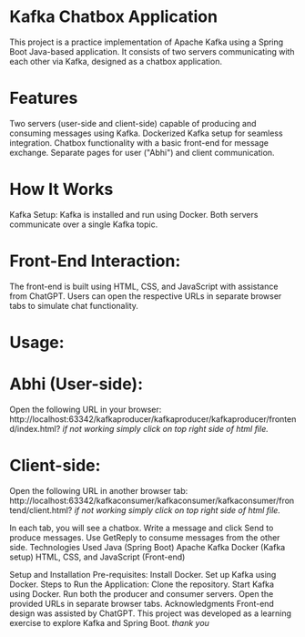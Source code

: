 # Kafka Chatbox Application
This project is a practice implementation of Apache Kafka using a Spring Boot Java-based application.
It consists of two servers communicating with each other via Kafka, designed as a chatbox application.

# Features
Two servers (user-side and client-side) capable of producing and consuming messages using Kafka.
Dockerized Kafka setup for seamless integration.
Chatbox functionality with a basic front-end for message exchange.
Separate pages for user ("Abhi") and client communication.
# How It Works
Kafka Setup:
Kafka is installed and run using Docker.
Both servers communicate over a single Kafka topic.

# Front-End Interaction:
The front-end is built using HTML, CSS, and JavaScript with assistance from ChatGPT.
Users can open the respective URLs in separate browser tabs to simulate chat functionality.

# Usage:
# Abhi (User-side):
Open the following URL in your browser:
http://localhost:63342/kafkaproducer/kafkaproducer/kafkaproducer/frontend/index.html?
*if not working simply click on top right side of html file.*
# Client-side:
Open the following URL in another browser tab:
http://localhost:63342/kafkaconsumer/kafkaconsumer/kafkaconsumer/frontend/client.html?
*if not working simply click on top right side of html file.*

In each tab, you will see a chatbox.
Write a message and click Send to produce messages.
Use GetReply to consume messages from the other side.
Technologies Used
Java (Spring Boot)
Apache Kafka
Docker (Kafka setup)
HTML, CSS, and JavaScript (Front-end)

Setup and Installation
Pre-requisites:
Install Docker.
Set up Kafka using Docker.
Steps to Run the Application:
Clone the repository.
Start Kafka using Docker.
Run both the producer and consumer servers.
Open the provided URLs in separate browser tabs.
Acknowledgments
Front-end design was assisted by ChatGPT.
This project was developed as a learning exercise to explore Kafka and Spring Boot.
*thank you*  


